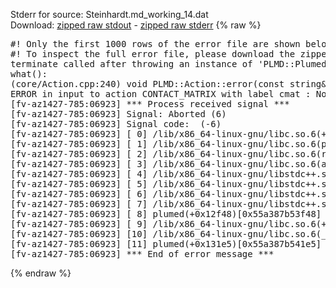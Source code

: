 Stderr for source:  Steinhardt.md_working_14.dat   
Download: [zipped raw stdout](Steinhardt.md_working_14.dat.plumed.stdout.txt.zip) - [zipped raw stderr](Steinhardt.md_working_14.dat.plumed.stderr.txt.zip) 
{% raw %}
<pre>
#! Only the first 1000 rows of the error file are shown below
#! To inspect the full error file, please download the zipped raw stderr file above
terminate called after throwing an instance of 'PLMD::Plumed::ExceptionError'
what():
(core/Action.cpp:240) void PLMD::Action::error(const string&) const
ERROR in input to action CONTACT_MATRIX with label cmat : No atoms have been read in
[fv-az1427-785:06923] *** Process received signal ***
[fv-az1427-785:06923] Signal: Aborted (6)
[fv-az1427-785:06923] Signal code:  (-6)
[fv-az1427-785:06923] [ 0] /lib/x86_64-linux-gnu/libc.so.6(+0x42520)[0x7f7b31642520]
[fv-az1427-785:06923] [ 1] /lib/x86_64-linux-gnu/libc.so.6(pthread_kill+0x12c)[0x7f7b316969fc]
[fv-az1427-785:06923] [ 2] /lib/x86_64-linux-gnu/libc.so.6(raise+0x16)[0x7f7b31642476]
[fv-az1427-785:06923] [ 3] /lib/x86_64-linux-gnu/libc.so.6(abort+0xd3)[0x7f7b316287f3]
[fv-az1427-785:06923] [ 4] /lib/x86_64-linux-gnu/libstdc++.so.6(+0xa2b9e)[0x7f7b31aa2b9e]
[fv-az1427-785:06923] [ 5] /lib/x86_64-linux-gnu/libstdc++.so.6(+0xae20c)[0x7f7b31aae20c]
[fv-az1427-785:06923] [ 6] /lib/x86_64-linux-gnu/libstdc++.so.6(+0xae277)[0x7f7b31aae277]
[fv-az1427-785:06923] [ 7] /lib/x86_64-linux-gnu/libstdc++.so.6(__cxa_rethrow+0x4b)[0x7f7b31aae52b]
[fv-az1427-785:06923] [ 8] plumed(+0x12f48)[0x55a387b53f48]
[fv-az1427-785:06923] [ 9] /lib/x86_64-linux-gnu/libc.so.6(+0x29d90)[0x7f7b31629d90]
[fv-az1427-785:06923] [10] /lib/x86_64-linux-gnu/libc.so.6(__libc_start_main+0x80)[0x7f7b31629e40]
[fv-az1427-785:06923] [11] plumed(+0x131e5)[0x55a387b541e5]
[fv-az1427-785:06923] *** End of error message ***
</pre>
{% endraw %}
